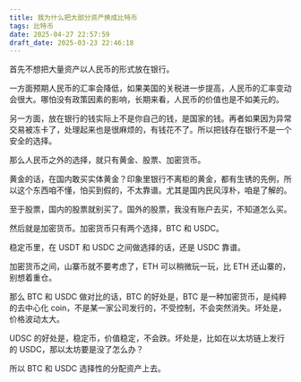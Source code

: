 ```yaml
---
title: 我为什么把大部分资产换成比特币
tags: 比特币
date: 2025-04-27 22:57:59
draft_date: 2025-03-23 22:46:18
---
```



首先不想把大量资产以人民币的形式放在银行。

一方面预期人民币的汇率会降低，如果美国的关税进一步提高，人民币的汇率变动会很大。哪怕没有政策因素的影响，长期来看，人民币的价值也是不如美元的。

另一方面，放在银行的钱实际上不是你自己的钱，是国家的钱。再者如果因为异常交易被冻卡了，处理起来也是很麻烦的，有钱花不了。所以把钱存在银行不是一个安全的选择。

那么人民币之外的选择，就只有黄金、股票、加密货币。

黄金的话，在国内敢买实体黄金？印象里银行不离柜的黄金，都有生锈的先例，所以这个东西咱不懂，怕买到假的，不太靠谱。尤其是国内民风淳朴，咱是了解的。

至于股票，国内的股票就别买了。国外的股票，我没有账户去买，不知道怎么买。

然后就是加密货币。加密货币只有两个选择，BTC 和 USDC。

稳定币里，在 USDT 和 USDC 之间做选择的话，还是 USDC 靠谱。

加密货币之间，山寨币就不要考虑了，ETH 可以稍微玩一玩，比 ETH 还山寨的，别想着重仓。

那么 BTC 和 USDC 做对比的话，BTC 的好处是，BTC 是一种加密货币，是纯粹的去中心化 coin，不是某一家公司发行的，不受控制，不会突然消失。坏处是，价格波动太大。

UDSC 的好处是，稳定币，价值稳定，不会跌。坏处是，比如在以太坊链上发行的 USDC，那以太坊要是没了怎么办？

所以 BTC 和 USDC 选择性的分配资产上去。


